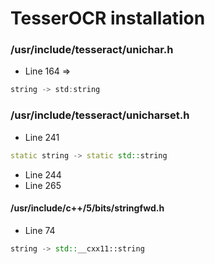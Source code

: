 # TesserOCR installation

### /usr/include/tesseract/unichar.h

* Line 164 => 
```c++
string -> std:string
```

### /usr/include/tesseract/unicharset.h

* Line 241
```c++
static string -> static std::string
```

* Line 244
* Line 265


#### /usr/include/c++/5/bits/stringfwd.h
* Line 74
```c++
string -> std::__cxx11::string
```
